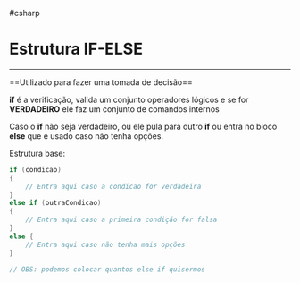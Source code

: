 #csharp
# Estrutura IF-ELSE
---

==Utilizado para fazer uma tomada de decisão==

__if__ é a verificação, valida um conjunto operadores lógicos e se for **VERDADEIRO** ele faz um conjunto de comandos internos

Caso o __if__ não seja verdadeiro, ou ele pula para outro __if__ ou entra no bloco __else__ que é usado caso não tenha opções.

Estrutura base:

```csharp
if (condicao) 
{
    // Entra aqui caso a condicao for verdadeira
}
else if (outraCondicao)
{
    // Entra aqui caso a primeira condição for falsa
}
else {
    // Entra aqui caso não tenha mais opções
}

// OBS: podemos colocar quantos else if quisermos
```